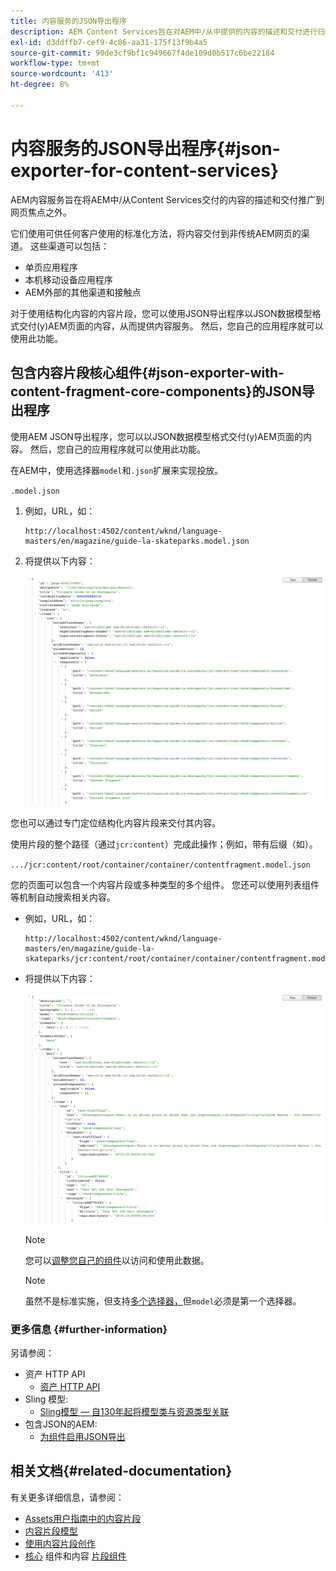 ```yaml
---
title: 内容服务的JSON导出程序
description: AEM Content Services旨在对AEM中/从中提供的内容的描述和交付进行归纳，使其不仅仅限于网页。 它们使用可供任何客户使用的标准化方法，将内容交付到非传统AEM网页的渠道。
exl-id: d3ddffb7-cef9-4c86-aa31-175f13f9b4a5
source-git-commit: 90de3cf9bf1c949667f4de109d0b517c6be22184
workflow-type: tm+mt
source-wordcount: '413'
ht-degree: 8%

---
```


# 内容服务的JSON导出程序{#json-exporter-for-content-services}

AEM内容服务旨在将AEM中/从Content Services交付的内容的描述和交付推广到网页焦点之外。

它们使用可供任何客户使用的标准化方法，将内容交付到非传统AEM网页的渠道。 这些渠道可以包括：

* 单页应用程序
* 本机移动设备应用程序
* AEM外部的其他渠道和接触点

对于使用结构化内容的内容片段，您可以使用JSON导出程序以JSON数据模型格式交付(y)AEM页面的内容，从而提供内容服务。 然后，您自己的应用程序就可以使用此功能。

## 包含内容片段核心组件{#json-exporter-with-content-fragment-core-components}的JSON导出程序

使用AEM JSON导出程序，您可以以JSON数据模型格式交付(y)AEM页面的内容。 然后，您自己的应用程序就可以使用此功能。

在AEM中，使用选择器`model`和`.json`扩展来实现投放。

`.model.json`

1. 例如，URL，如：

   ```shell
   http://localhost:4502/content/wknd/language-masters/en/magazine/guide-la-skateparks.model.json
   ```

1. 将提供以下内容：

   ![WKND内容的JSON模型](assets/json-model-wknd.png)

您也可以通过专门定位结构化内容片段来交付其内容。

使用片段的整个路径（通过`jcr:content`）完成此操作；例如，带有后缀（如）。

`.../jcr:content/root/container/container/contentfragment.model.json`

您的页面可以包含一个内容片段或多种类型的多个组件。 您还可以使用列表组件等机制自动搜索相关内容。

* 例如，URL，如：

   ```shell
   http://localhost:4502/content/wknd/language-masters/en/magazine/guide-la-skateparks/jcr:content/root/container/container/contentfragment.model.json
   ```

* 将提供以下内容：

   ![WKND内容片段的JSON模型](assets/json-model-wknd-content-fragment.png)

   >[!NOTE]
   >
   >您可以[调整您自己的组件](enabling-json-exporter.md)以访问和使用此数据。

   >[!NOTE]
   >
   >虽然不是标准实施，但支持[多个选择器，](enabling-json-exporter.md#multiple-selectors)但`model`必须是第一个选择器。

### 更多信息 {#further-information}

另请参阅：

* 资产 HTTP API
   * [资产 HTTP API](/help/assets/developer-reference-material-apis.md)
* Sling 模型:
   * [Sling模型 — 自130年起将模型类与资源类型关联](https://sling.apache.org/documentation/bundles/models.html#associating-a-model-class-with-a-resource-type-since-130)
* 包含JSON的AEM:
   * [为组件启用JSON导出](enabling-json-exporter.md)

## 相关文档{#related-documentation}

有关更多详细信息，请参阅：

* [Assets用户指南中的内容片段](/help/assets/content-fragments/content-fragments.md)
* [内容片段模型](/help/assets/content-fragments/content-fragments-models.md)
* [使用内容片段创作](/help/sites-cloud/authoring/fundamentals/content-fragments.md)
* [核心](https://docs.adobe.com/content/help/zh-Hans/experience-manager-core-components/using/introduction.html) 组件和内容 [片段组件](https://docs.adobe.com/content/help/zh-Hans/experience-manager-core-components/using/components/content-fragment-component.html)
